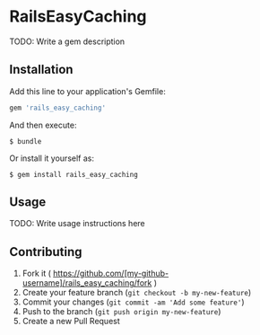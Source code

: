 # RailsEasyCaching

TODO: Write a gem description

## Installation

Add this line to your application's Gemfile:

```ruby
gem 'rails_easy_caching'
```

And then execute:

    $ bundle

Or install it yourself as:

    $ gem install rails_easy_caching

## Usage

TODO: Write usage instructions here

## Contributing

1. Fork it ( https://github.com/[my-github-username]/rails_easy_caching/fork )
2. Create your feature branch (`git checkout -b my-new-feature`)
3. Commit your changes (`git commit -am 'Add some feature'`)
4. Push to the branch (`git push origin my-new-feature`)
5. Create a new Pull Request
